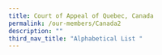 ```yaml
---
title: Court of Appeal of Quebec, Canada
permalink: /our-members/Canada2
description: ""
third_nav_title: "Alphabetical List "
---
```




